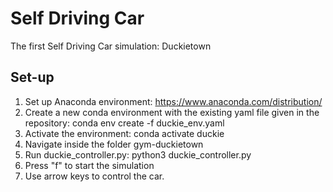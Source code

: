 # Self Driving Car
The first Self Driving Car simulation: Duckietown


## Set-up

1. Set up Anaconda environment:  https://www.anaconda.com/distribution/
2. Create a new conda environment with the existing yaml file given in the repository: conda env create -f duckie_env.yaml
3. Activate the environment: conda activate duckie
4. Navigate inside the folder gym-duckietown
5. Run duckie_controller.py: python3 duckie_controller.py
6. Press "f" to start the simulation
7. Use arrow keys to control the car.
